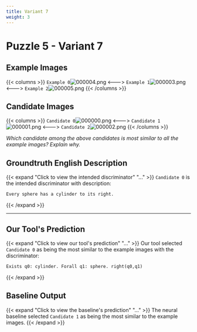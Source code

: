 ```yaml
---
title: Variant 7
weight: 3
---
```


# Puzzle 5 - Variant 7

## Example Images
{{< columns >}}
`Example 0`![000004.png](/clevr-variants/shield/fovariant-7/render/images/CLEVR_val_000004.png)
<--->
`Example 1`![000003.png](/clevr-variants/shield/fovariant-7/render/images/CLEVR_val_000003.png)
<--->
`Example 2`![000005.png](/clevr-variants/shield/fovariant-7/render/images/CLEVR_val_000005.png)
{{< /columns >}}

## Candidate Images
{{< columns >}}
`Candidate 0`![000000.png](/clevr-variants/shield/fovariant-7/render/images/CLEVR_val_000000.png)
<--->
`Candidate 1`![000001.png](/clevr-variants/shield/fovariant-7/render/images/CLEVR_val_000001.png)
<--->
`Candidate 2`![000002.png](/clevr-variants/shield/fovariant-7/render/images/CLEVR_val_000002.png)
{{< /columns >}}

*Which candidate among the above candidates is most similar to all the example images? Explain why.*

## Groundtruth English Description

{{< expand "Click to view the intended discriminator" "..." >}}
`Candidate 0` is the intended discriminator with description:
```plaintext 
Every sphere has a cylinder to its right.
```
{{< /expand >}}

---



## Our Tool's Prediction

{{< expand "Click to view our tool's prediction" "..." >}}
Our tool selected `Candidate 0` as being the most similar to the example images with the discriminator:
```plaintext
Exists q0: cylinder. Forall q1: sphere. right(q0,q1)
```
{{< /expand >}}



## Baseline Output

{{< expand "Click to view the baseline's prediction" "..." >}}
The neural baseline selected `Candidate 1` as being the most similar to the example images.
{{< /expand >}}

